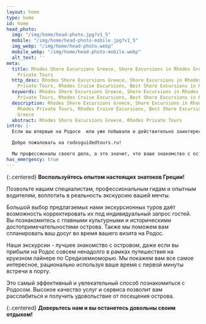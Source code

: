 ```yaml
---
layout: home
type: home
id: home
head_photo:
  img: "/img/home/head-photo.jpg?v1_5"
  mobile: "/img/home/head-photo-mobile.jpg?v1_5"
  img_webp: "/img/home/head-photo.webp"
  mobile_webp: "/img/home/head-photo-mobile.webp"
  alt_text: ''
meta:
  title: Rhodes Shore Excursions Greece, Shore Excursions in Rhodes Greece, Rhodes
    Private Tours
  http_desc: Rhodes Shore Excursions Greece, Shore Excursions in Rhodes Greece, Rhodes
    Private Tours, Rhodes Cruise Excursions, Best Shore Excursions in Rhodes Greece
  keywords: Rhodes Shore Excursions Greece, Shore Excursions in Rhodes Greece, Rhodes
    Private Tours, Rhodes Cruise Excursions, Best Shore Excursions in Rhodes Greece
  description: Rhodes Shore Excursions Greece, Shore Excursions in Rhodes Greece,
    Rhodes Private Tours, Rhodes Cruise Excursions, Best Shore Excursions in Rhodes
    Greece
  abstract: Rhodes Shore Excursions Greece, Rhodes Private Tours
intro: |-
  Если вы впервые на Родосе  или уже побывали и действительно заинтересовались  его богатым культурным и историческим наследием, вы зашли на правильный сайт!

  Добро пожаловать на rodosguidedtours.ru!

  Мы профессионалы своего дела, а это значит, что ваше знакомство с островом будет интересным и информативным, вы проведёте время с максимальной пользой!
has_emergency: true
---
```


{:.centered}
**Воспользуйтесь опытом настоящих знатоков Греции!**

Позвольте нашим специалистам, профессиональным гидам и опытным водителям, воплотить в реальность экскурсию вашей мечты.

Большой выбор предлагаемых нами экскурсионных туров даёт возможность корректировать их под индивидуальный запрос гостей. Вы познакомитесь с главными культурными и историческими достопримечательностями острова. Также мы поможем вам спланировать ваш досуг во время вашего визита на Родос.

Наши экскурсии - лучшее знакомство с островом, даже если вы прибыли на Родос совсем ненадолго в рамках путешествия на круизном лайнере по Средиземноморью. Мы покажем вам все самое интересное, рационально используя ваше время с первой минуты встречи в порту.

Это самый эффективный и увлекательный способ познакомиться с Родосом. Высокое качество услуг и сервиса позволит вам расслабиться и получить удовольствие от посещения острова.

{:.centered}
**Доверьтесь нам и вы останетесь довольны своим отдыхом!**